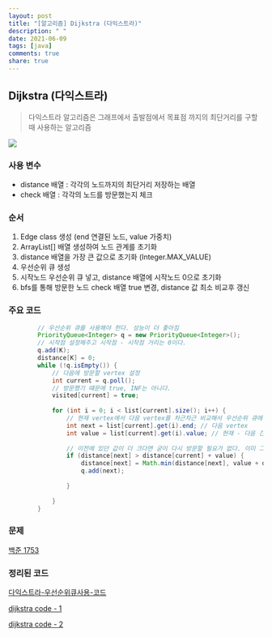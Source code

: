 ```yaml
---
layout: post
title: "[알고리즘] Dijkstra (다익스트라)"
description: " "
date: 2021-06-09
tags: [java]
comments: true
share: true
---
```


## Dijkstra (다익스트라)

> 다익스트라 알고리즘은 그래프에서 출발점에서 목표점 까지의 최단거리를 구할 때 사용하는 알고리즘



![](./image/dijkstra.PNG)



### 사용 변수

* distance 배열 : 각각의 노드까지의 최단거리 저장하는 배열
* check 배열 : 각각의 노드를 방문했는지 체크



### 순서

1. Edge class 생성 (end 연결된 노드, value 가중치)
2.  ArrayList[] 배열 생성하여 노드 관계를 초기화 
3. distance 배열을 가장 큰 값으로 초기화 (Integer.MAX_VALUE)
4. 우선순위 큐 생성
5. 시작노드 우선순위 큐 넣고, distance 배열에 시작노드 0으로 초기화
6. bfs를 통해 방문한 노드 check 배열 true 변경, distance 값 최소 비교후 갱신



### 주요 코드

```java
        // 우선순위 큐를 사용해야 한다. 성능이 더 좋아짐
        PriorityQueue<Integer> q = new PriorityQueue<Integer>();
        // 시작점 설정해주고 시작점 - 시작점 거리는 0이다.
        q.add(K);
        distance[K] = 0;
        while (!q.isEmpty()) {
            // 다음에 방문할 vertex 설정
            int current = q.poll();
            // 방문했기 떄문에 true, INF는 아니다.
            visited[current] = true;
 
            for (int i = 0; i < list[current].size(); i++) {
                // 현재 vertex에서 다음 vertex를 차근차근 비교해서 우선순위 큐에 넣어야한다.
                int next = list[current].get(i).end; // 다음 vertex
                int value = list[current].get(i).value; // 현재 - 다음 간 edge값
 
                // 이전에 있던 값이 더 크다면 굳이 다시 방문할 필요가 없다. 이미 그 전이 더 최단 경로이기 때문에
                if (distance[next] > distance[current] + value) {
                    distance[next] = Math.min(distance[next], value + distance[current]);
                    q.add(next);
 
                }
 
            }
        }
```





### 문제

[백준 1753](https://www.acmicpc.net/problem/1753)



### 정리된 코드

[다익스트라-우선순위큐사용-코드](https://github.com/kyun9/PracticeAlgorithm/blob/master/src/p2021_1/다익스트라연습.java)

[dijkstra code - 1](https://github.com/kyun9/PracticeAlgorithm/blob/master/src/B_Study/B_Dijkstra_1753.java)

[dijkstra code - 2](https://github.com/kyun9/PracticeAlgorithm/blob/master/src/B_Study/B_Dijkstra_1753_2.java)

